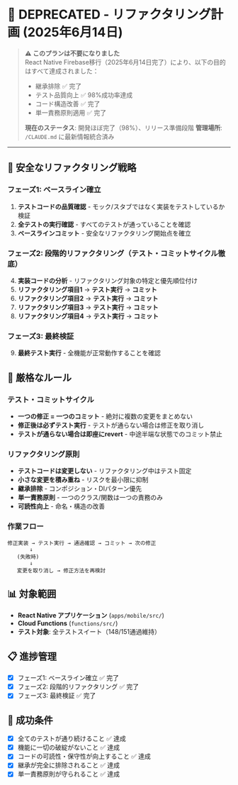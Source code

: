 # 🚫 DEPRECATED - リファクタリング計画 (2025年6月14日)

> **⚠️ このプランは不要になりました**  
> React Native Firebase移行（2025年6月14日完了）により、以下の目的はすべて達成されました：
>
> - 継承排除 ✅ 完了
> - テスト品質向上 ✅ 98%成功率達成
> - コード構造改善 ✅ 完了
> - 単一責務原則適用 ✅ 完了
>
> **現在のステータス**: 開発ほぼ完了（98%）、リリース準備段階
> **管理場所**: `/CLAUDE.md` に最新情報統合済み

---

## 🎯 安全なリファクタリング戦略

### フェーズ1: ベースライン確立

1. **テストコードの品質確認** - モック/スタブではなく実装をテストしているか検証
2. **全テストの実行確認** - すべてのテストが通っていることを確認
3. **ベースラインコミット** - 安全なリファクタリング開始点を確立

### フェーズ2: 段階的リファクタリング（テスト・コミットサイクル徹底）

4. **実装コードの分析** - リファクタリング対象の特定と優先順位付け
5. **リファクタリング項目1** → **テスト実行** → **コミット**
6. **リファクタリング項目2** → **テスト実行** → **コミット**
7. **リファクタリング項目3** → **テスト実行** → **コミット**
8. **リファクタリング項目4** → **テスト実行** → **コミット**

### フェーズ3: 最終検証

9. **最終テスト実行** - 全機能が正常動作することを確認

## 🔧 厳格なルール

### テスト・コミットサイクル

- **一つの修正 = 一つのコミット** - 絶対に複数の変更をまとめない
- **修正後は必ずテスト実行** - テストが通らない場合は修正を取り消し
- **テストが通らない場合は即座にrevert** - 中途半端な状態でのコミット禁止

### リファクタリング原則

- **テストコードは変更しない** - リファクタリング中はテスト固定
- **小さな変更を積み重ね** - リスクを最小限に抑制
- **継承排除** - コンポジション・DIパターン優先
- **単一責務原則** - 一つのクラス/関数は一つの責務のみ
- **可読性向上** - 命名・構造の改善

### 作業フロー

```
修正実装 → テスト実行 → 通過確認 → コミット → 次の修正
       ↓
   (失敗時)
       ↓
   変更を取り消し → 修正方法を再検討
```

## 📊 対象範囲

- **React Native アプリケーション** (`apps/mobile/src/`)
- **Cloud Functions** (`functions/src/`)
- **テスト対象**: 全テストスイート（148/151通過維持）

## 📋 進捗管理

- [x] フェーズ1: ベースライン確立 ✅ 完了
- [x] フェーズ2: 段階的リファクタリング ✅ 完了
- [x] フェーズ3: 最終検証 ✅ 完了

## 🎯 成功条件

- [x] 全てのテストが通り続けること ✅ 達成
- [x] 機能に一切の破綻がないこと ✅ 達成
- [x] コードの可読性・保守性が向上すること ✅ 達成
- [x] 継承が完全に排除されること ✅ 達成
- [x] 単一責務原則が守られること ✅ 達成
